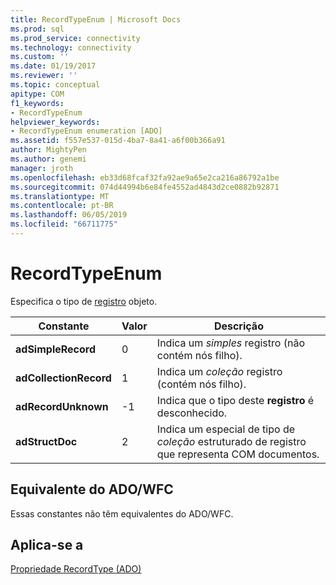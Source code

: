 ```yaml
---
title: RecordTypeEnum | Microsoft Docs
ms.prod: sql
ms.prod_service: connectivity
ms.technology: connectivity
ms.custom: ''
ms.date: 01/19/2017
ms.reviewer: ''
ms.topic: conceptual
apitype: COM
f1_keywords:
- RecordTypeEnum
helpviewer_keywords:
- RecordTypeEnum enumeration [ADO]
ms.assetid: f557e537-015d-4ba7-8a41-a6f00b366a91
author: MightyPen
ms.author: genemi
manager: jroth
ms.openlocfilehash: eb33d68fcaf32fa92ae9a65e2ca216a86792a1be
ms.sourcegitcommit: 074d44994b6e84fe4552ad4843d2ce0882b92871
ms.translationtype: MT
ms.contentlocale: pt-BR
ms.lasthandoff: 06/05/2019
ms.locfileid: "66711775"
---
```

# <a name="recordtypeenum"></a>RecordTypeEnum
Especifica o tipo de [registro](../../../ado/reference/ado-api/record-object-ado.md) objeto.  
  
|Constante|Valor|Descrição|  
|--------------|-----------|-----------------|  
|**adSimpleRecord**|0|Indica um *simples* registro (não contém nós filho).|  
|**adCollectionRecord**|1|Indica um *coleção* registro (contém nós filho).|  
|**adRecordUnknown**|-1|Indica que o tipo deste **registro** é desconhecido.|  
|**adStructDoc**|2|Indica um especial de tipo de *coleção* estruturado de registro que representa COM documentos.|  
  
## <a name="adowfc-equivalent"></a>Equivalente do ADO/WFC  
 Essas constantes não têm equivalentes do ADO/WFC.  
  
## <a name="applies-to"></a>Aplica-se a  
 [Propriedade RecordType (ADO)](../../../ado/reference/ado-api/recordtype-property-ado.md)
